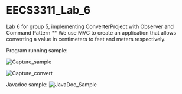 # EECS3311_Lab_6
Lab 6 for group 5, implementing ConverterProject with Observer and Command Pattern
** We use MVC to create an application that allows converting a value in centimeters to feet and meters respectively.

Program running sample:

![Capture_sample](https://user-images.githubusercontent.com/92243836/144883374-81707f80-d3c7-45c6-8d3a-337fe0659241.PNG)

![Capture_convert](https://user-images.githubusercontent.com/92243836/144883560-0816535a-4212-4f81-90fa-2825656c1a9c.PNG)

Javadoc sample:
![JavaDoc_Sample](https://user-images.githubusercontent.com/92243836/144883681-f37ee569-bc35-4f2a-a906-54a8978e7f41.PNG)
